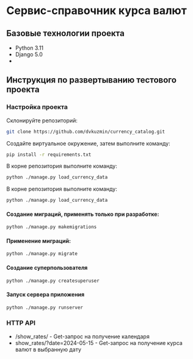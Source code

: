# Сервис-справочник курса валют

## Базовые технологии проекта

- Python 3.11
- Django 5.0
- 
## Инструкция по развертыванию тестового проекта

### Настройка проекта

Склонируйте репозиторий:

```bash
git clone https://github.com/dvkuzmin/currency_catalog.git
```

Создайте виртуальное окружение, затем выполните команду:

```bash
pip install -r requirements.txt
```


В корне репозитория выполните команду:

```bash
python ./manage.py load_currency_data
```


В корне репозитория выполните команду:

```bash
python ./manage.py load_currency_data
```


#### Создание миграций, применять только при разработке:

```bash
python ./manage.py makemigrations
```

#### Применение миграций:

```bash
python ./manage.py migrate
```

#### Создание суперпользователя

```bash
python ./manage.py createsuperuser
```

#### Запуск сервера приложения

```bash
python ./manage.py runserver
```

### HTTP API

- /show_rates/ - Get-запрос на получение календаря
- show_rates/?date=2024-05-15 - Get-запрос на получение курса валют в выбранную дату

